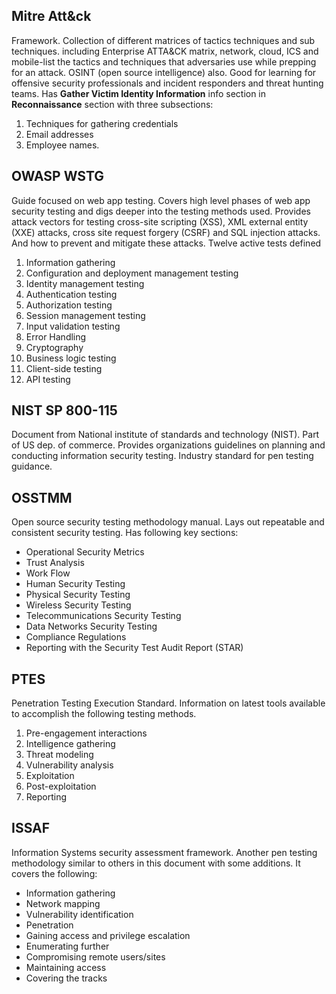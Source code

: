 ## Mitre Att&ck
Framework.
Collection of different matrices of tactics techniques and sub techniques. 
including Enterprise ATTA&CK matrix, network, cloud, ICS and mobile-list the tactics and techniques that adversaries use while prepping for an attack. OSINT (open source intelligence) also.
Good for learning for offensive security professionals and incident responders and threat hunting teams.
Has **Gather Victim Identity Information** info section in **Reconnaissance** section with three subsections:
1. Techniques for gathering credentials 
2. Email addresses 
3. Employee names.

## OWASP WSTG
Guide focused on web app testing.
Covers high level phases of web app security testing and digs deeper into the testing methods used.
Provides attack vectors for testing cross-site scripting (XSS), XML external entity (XXE) attacks, cross site request forgery (CSRF) and SQL injection attacks. And how to prevent and mitigate these attacks.
Twelve active tests defined
1. Information gathering  
2. Configuration and deployment management testing  
3. Identity management testing  
4. Authentication testing  
5. Authorization testing  
6. Session management testing  
7. Input validation testing  
8. Error Handling  
9. Cryptography  
10. Business logic testing  
11. Client-side testing  
12. API testing

## NIST SP 800-115
Document from National institute of standards and technology (NIST). Part of US dep. of commerce.
Provides organizations guidelines on planning and conducting information security testing. 
Industry standard for pen testing guidance.

## OSSTMM
Open source security testing methodology manual.
Lays out repeatable and consistent security testing.
Has following key sections:
- Operational Security Metrics
- Trust Analysis
- Work Flow
- Human Security Testing
- Physical Security Testing
- Wireless Security Testing
- Telecommunications Security Testing
- Data Networks Security Testing
- Compliance Regulations
- Reporting with the Security Test Audit Report (STAR)

## PTES
Penetration Testing Execution Standard.
Information on latest tools available to accomplish the following testing methods.
1. Pre-engagement interactions
2. Intelligence gathering
3. Threat modeling
4. Vulnerability analysis
5. Exploitation
6. Post-exploitation
7. Reporting
## ISSAF
Information Systems security assessment framework.
Another pen testing methodology similar to others in this document with some additions. It covers the following:
- Information gathering
- Network mapping
- Vulnerability identification
- Penetration
- Gaining access and privilege escalation
- Enumerating further
- Compromising remote users/sites
- Maintaining access
- Covering the tracks